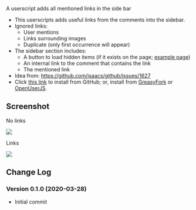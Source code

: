 A userscript adds all mentioned links in the side bar

* This userscripts adds useful links from the comments into the sidebar.
* Ignored links:
  * User mentions
  * Links surrounding images
  * Duplicate (only first occurrence will appear)
* The sidebar section includes:
  * A button to load hidden items (if it exists on the page; [example page](https://github.com/isaacs/github/issues/215))
  * An internal link to the comment that contains the link
  * The mentioned link 
* Idea from: https://github.com/isaacs/github/issues/1627
* Click [this link](https://raw.githubusercontent.com/Mottie/GitHub-userscripts/master/github-mentioned-links.user.js) to install from GitHub; or, install from [GreasyFork](https://greasyfork.org/en/scripts/398907-github-mentioned-links) or [OpenUserJS](https://openuserjs.org/scripts/Mottie/GitHub_Mentioned_Links).

## Screenshot

No links

![](https://raw.githubusercontent.com/Mottie/GitHub-userscripts/master/images/github-mentioned-links-none.png)

Links

![](https://raw.githubusercontent.com/Mottie/GitHub-userscripts/master/images/github-mentioned-links.gif)

## Change Log

### Version 0.1.0 (2020-03-28)

* Initial commit
